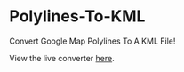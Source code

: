 # Polylines-To-KML
Convert Google Map Polylines To A KML File!

View the live converter [here](https://thepiemonster.github.io/Polylines-To-KML/).

